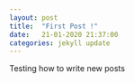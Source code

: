 ```yaml
---
layout: post
title:  "First Post !"
date:   21-01-2020 21:37:00
categories: jekyll update
---
```


Testing how to write new posts
